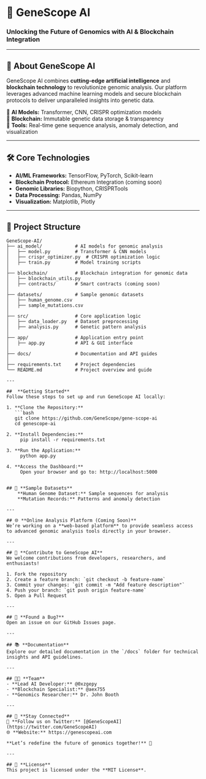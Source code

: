 # 🧬 **GeneScope AI** 

### Unlocking the Future of Genomics with AI & Blockchain Integration  

---

## 🌟 **About GeneScope AI**  
GeneScope AI combines **cutting-edge artificial intelligence** and **blockchain technology** to revolutionize genomic analysis. Our platform leverages advanced machine learning models and secure blockchain protocols to deliver unparalleled insights into genetic data.  

🔹 **AI Models:** Transformer, CNN, CRISPR optimization models  
🔹 **Blockchain:** Immutable genetic data storage & transparency  
🔹 **Tools:** Real-time gene sequence analysis, anomaly detection, and visualization  

---

## 🛠️ **Core Technologies**  
- **AI/ML Frameworks:** TensorFlow, PyTorch, Scikit-learn  
- **Blockchain Protocol:** Ethereum Integration (coming soon)  
- **Genomic Libraries:** Biopython, CRISPRTools  
- **Data Processing:** Pandas, NumPy  
- **Visualization:** Matplotlib, Plotly  

---

## 📂 **Project Structure**  
```plaintext
GeneScope-AI/
├── ai_model/            # AI models for genomic analysis
│   ├── model.py         # Transformer & CNN models
│   ├── crispr_optimizer.py  # CRISPR optimization logic
│   ├── train.py         # Model training scripts
│
├── blockchain/          # Blockchain integration for genomic data
│   ├── blockchain_utils.py
│   ├── contracts/       # Smart contracts (coming soon)
│
├── datasets/            # Sample genomic datasets
│   ├── human_genome.csv
│   ├── sample_mutations.csv
│
├── src/                 # Core application logic
│   ├── data_loader.py   # Dataset preprocessing
│   ├── analysis.py      # Genetic pattern analysis
│
├── app/                 # Application entry point
│   ├── app.py           # API & GUI interface
│
├── docs/                # Documentation and API guides
│
├── requirements.txt     # Project dependencies
└── README.md            # Project overview and guide

---

##  **Getting Started**  
Follow these steps to set up and run GeneScope AI locally:

1. **Clone the Repository:**  
   ```bash
   git clone https://github.com/GeneScope/gene-scope-ai
   cd genescope-ai

2. **Install Dependencies:**  
     pip install -r requirements.txt

3. **Run the Application:**  
     python app.py

4. **Access the Dashboard:**  
     Open your browser and go to: http://localhost:5000


## 📂 **Sample Datasets**
    **Human Genome Dataset:** Sample sequences for analysis
    **Mutation Records:** Patterns and anomaly detection

---

## 🌐 **Online Analysis Platform (Coming Soon)**  
We’re working on a **web-based platform** to provide seamless access to advanced genomic analysis tools directly in your browser.  

---

## 🧠 **Contribute to GeneScope AI**  
We welcome contributions from developers, researchers, and enthusiasts!  

1. Fork the repository  
2. Create a feature branch: `git checkout -b feature-name`  
3. Commit your changes: `git commit -m "Add feature description"`  
4. Push your branch: `git push origin feature-name`  
5. Open a Pull Request  

---

## 🐛 **Found a Bug?**  
Open an issue on our GitHub Issues page.  

---

## 📚 **Documentation**  
Explore our detailed documentation in the `/docs` folder for technical insights and API guidelines.  

---

## 🧑‍💻 **Team**  
- **Lead AI Developer:** @0xzgepy
- **Blockchain Specialist:** @aex755 
- **Genomics Researcher:** Dr. John Booth  

---

## 📢 **Stay Connected**  
🔗 **Follow us on Twitter:** [@GeneScopeAI](https://twitter.com/GeneScopeAI)  
🌐 **Website:** https://genescopeai.com

**Let’s redefine the future of genomics together!** 🚀  

---

## 📜 **License**  
This project is licensed under the **MIT License**.  



